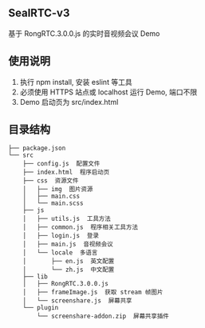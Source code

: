 ## SealRTC-v3

基于 RongRTC.3.0.0.js 的实时音视频会议 Demo

## 使用说明

1. 执行 npm install, 安装 eslint 等工具
2. 必须使用 HTTPS 站点或 localhost 运行 Demo, 端口不限
3. Demo 启动页为 src/index.html

## 目录结构

```
├── package.json
└── src
    ├── config.js  配置文件
    ├── index.html  程序启动页
    ├── css  资源文件
    │   ├── img  图片资源
    │   ├── main.css
    │   └── main.scss
    ├── js
    │   ├── utils.js  工具方法
    │   ├── common.js  程序相关工具方法
    │   ├── login.js  登录
    │   ├── main.js  音视频会议
    │   └── locale  多语言
    │       ├── en.js  英文配置
    │       └── zh.js  中文配置
    ├── lib
    │   ├── RongRTC.3.0.0.js  
    │   ├── frameImage.js  获取 stream 帧图片
    │   └── screenshare.js  屏幕共享
    └── plugin
        └── screenshare-addon.zip  屏幕共享插件
```
